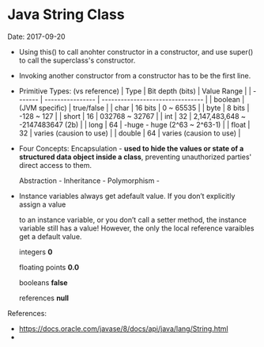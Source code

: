 # Java String Class

Date: 2017-09-20

* Using this() to call anohter constructor in a constructor, and use super() to call the superclass's constructor.

* Invoking another constructor from a constructor has to be the first line.

* Primitive Types: (vs reference)
  | Type    | Bit depth (bits) | Value Range                      |
  | ------- | ---------------- | -------------------------------- |
  | boolean | (JVM specific)   | true/false                       |
  | char    | 16 bits          | 0 ~ 65535                        |
  | byte    | 8 bits           | -128 ~ 127                       |
  | short   | 16               | 032768 ~ 32767                   |
  | int     | 32               | 2,147,483,648 ~ -2147483647 (2b) |
  | long    | 64               | -huge - huge (2^63 ~ 2^63-1)     |
  | float   | 32               | varies (causion to use)          |
  | double  | 64               | varies (causion to use)          |

* Four Concepts: 
  Encapsulation - **used to hide the values or state of a structured data object inside a class**, preventing unauthorized parties' direct access to them.

  Abstraction - 
  Inheritance - 
  Polymorphism - 

* Instance variables always get adefault value. If you don’t explicitly assign a value

  to an instance variable, or you don’t call a setter method, the instance variable still has a value! However, the only the local reference varaibles get a default value.

  integers **0**

  floating points **0.0**

  booleans **false**

  references **null**



References:

- https://docs.oracle.com/javase/8/docs/api/java/lang/String.html
- ​

